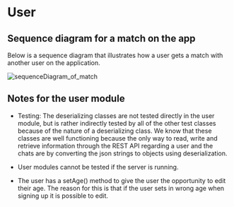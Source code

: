 # User

## Sequence diagram for a match on the app

Below is a sequence diagram that illustrates how a user gets a match with another user on the application.

![sequenceDiagram_of_match](/uploads/710da31f6e281cbdccb37fdd10625543/sequenceDiagram_of_match.png)

## Notes for the user module

- Testing: The deserializing classes are not tested directly in the user module, but is rather indirectly tested by all of the other test classes because of the nature of a deserializing class. We know that these classes are well functioning because the only way to read, write and retrieve information through the REST API regarding a user and the chats are by converting the json strings to objects using deserialization.

- User modules cannot be tested if the server is running.

- The user has a setAge() method to give the user the opportunity to edit their age. The reason for this is that if the user sets in wrong age when signing up it is possible to edit.
